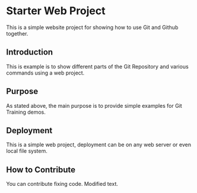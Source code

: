 # Starter Web Project

This is a simple website project for showing how to use Git and Github together.

## Introduction

This is example is to show different parts of the Git Repository and various commands using a web project.

## Purpose

As stated above, the main purpose is to provide simple examples for Git Training demos.

## Deployment

This is a simple web project, deployment can be on any web server or even local file system.

## How to Contribute

You can contribute fixing code. Modified text.

